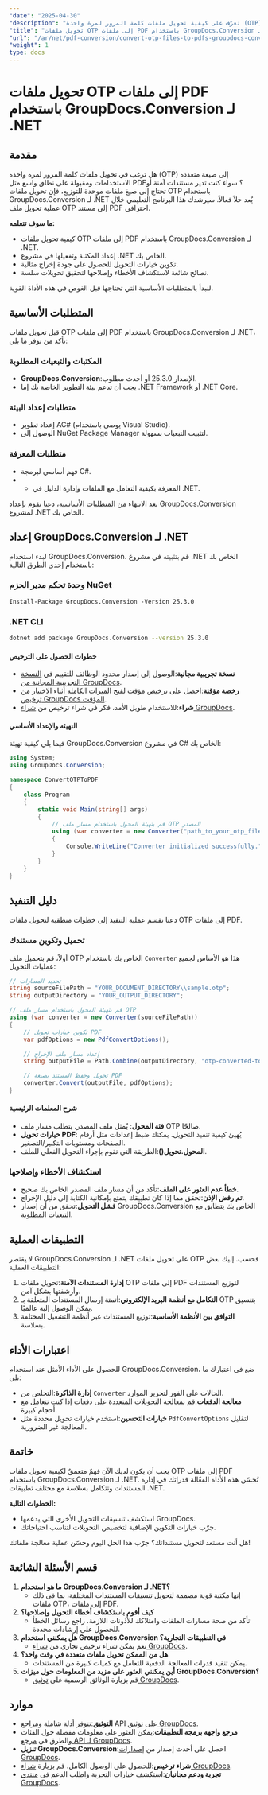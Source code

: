 ```yaml
---
"date": "2025-04-30"
"description": "تعرّف على كيفية تحويل ملفات كلمة المرور لمرة واحدة (OTP) بسهولة إلى ملفات PDF باستخدام GroupDocs.Conversion لـ .NET. يغطي هذا الدليل الشامل الإعداد وخيارات التحويل ونصائح استكشاف الأخطاء وإصلاحها."
"title": "تحويل ملفات OTP إلى ملفات PDF باستخدام GroupDocs.Conversion لـ .NET - دليل التحويل السلس"
"url": "/ar/net/pdf-conversion/convert-otp-files-to-pdfs-groupdocs-conversion-net/"
"weight": 1
type: docs
---
```

# تحويل ملفات OTP إلى ملفات PDF باستخدام GroupDocs.Conversion لـ .NET

## مقدمة

هل ترغب في تحويل ملفات كلمة المرور لمرة واحدة (OTP) إلى صيغة متعددة الاستخدامات ومقبولة على نطاق واسع مثل PDF؟ سواء كنت تدير مستندات آمنة أو تحتاج إلى صيغ ملفات موحدة للتوزيع، فإن تحويل ملفات OTP باستخدام GroupDocs.Conversion لـ .NET يُعد حلاً فعالاً. سيرشدك هذا البرنامج التعليمي خلال عملية تحويل ملف OTP إلى مستند PDF احترافي.

**ما سوف تتعلمه:**
- كيفية تحويل ملفات OTP إلى ملفات PDF باستخدام GroupDocs.Conversion لـ .NET.
- إعداد المكتبة وتفعيلها في مشروع .NET الخاص بك.
- تكوين خيارات التحويل للحصول على جودة إخراج مثالية.
- نصائح شائعة لاستكشاف الأخطاء وإصلاحها لتحقيق تحويلات سلسة.

لنبدأ بالمتطلبات الأساسية التي تحتاجها قبل الغوص في هذه الأداة القوية.

## المتطلبات الأساسية

قبل تحويل ملفات OTP إلى ملفات PDF باستخدام GroupDocs.Conversion لـ .NET، تأكد من توفر ما يلي:

### المكتبات والتبعيات المطلوبة
- **GroupDocs.Conversion**:الإصدار 25.3.0 أو أحدث مطلوب.
- يجب أن تدعم بيئة التطوير الخاصة بك إما .NET Framework أو .NET Core.

### متطلبات إعداد البيئة
- إعداد تطوير AC# (يوصى باستخدام Visual Studio).
- الوصول إلى NuGet Package Manager لتثبيت التبعيات بسهولة.

### متطلبات المعرفة
- فهم أساسي لبرمجة C#.
- - المعرفة بكيفية التعامل مع الملفات وإدارة الدليل في .NET.

بعد الانتهاء من المتطلبات الأساسية، دعنا نقوم بإعداد GroupDocs.Conversion لمشروع .NET الخاص بك.

## إعداد GroupDocs.Conversion لـ .NET

لبدء استخدام GroupDocs.Conversion، قم بتثبيته في مشروع .NET الخاص بك باستخدام إحدى الطرق التالية:

### وحدة تحكم مدير الحزم NuGet
```plaintext
Install-Package GroupDocs.Conversion -Version 25.3.0
```

### .NET CLI
```bash
dotnet add package GroupDocs.Conversion --version 25.3.0
```

#### خطوات الحصول على الترخيص
- **نسخة تجريبية مجانية**:الوصول إلى إصدار محدود الوظائف للتقييم في [النسخة التجريبية المجانية من GroupDocs](https://releases.groupdocs.com/conversion/net/).
- **رخصة مؤقتة**:احصل على ترخيص مؤقت لفتح الميزات الكاملة أثناء الاختبار من [ترخيص GroupDocs المؤقت](https://purchase.groupdocs.com/temporary-license/).
- **شراء**:للاستخدام طويل الأمد، فكر في شراء ترخيص من [شراء GroupDocs](https://purchase.groupdocs.com/buy).

#### التهيئة والإعداد الأساسي
فيما يلي كيفية تهيئة GroupDocs.Conversion في مشروع C# الخاص بك:

```csharp
using System;
using GroupDocs.Conversion;

namespace ConvertOTPToPDF
{
    class Program
    {
        static void Main(string[] args)
        {
            // قم بتهيئة المحول باستخدام مسار ملف OTP المصدر
            using (var converter = new Converter("path_to_your_otp_file.otp"))
            {
                Console.WriteLine("Converter initialized successfully.");
            }
        }
    }
}
```

## دليل التنفيذ

دعنا نقسم عملية التنفيذ إلى خطوات منطقية لتحويل ملفات OTP إلى ملفات PDF.

### تحميل وتكوين مستندك
أولاً، قم بتحميل ملف OTP الخاص بك باستخدام `Converter` هذا هو الأساس لجميع عمليات التحويل:

```csharp
// تحديد المسارات
string sourceFilePath = "YOUR_DOCUMENT_DIRECTORY\\sample.otp";
string outputDirectory = "YOUR_OUTPUT_DIRECTORY";

// قم بتهيئة المحول باستخدام مسار ملف OTP
using (var converter = new Converter(sourceFilePath))
{
    // تكوين خيارات تحويل PDF
    var pdfOptions = new PdfConvertOptions();

    // إعداد مسار ملف الإخراج
    string outputFile = Path.Combine(outputDirectory, "otp-converted-to.pdf");

    // تحويل وحفظ المستند بصيغة PDF
    converter.Convert(outputFile, pdfOptions);
}
```

#### شرح المعلمات الرئيسية
- **فئة المحول**: يُمثل ملف المصدر. يتطلب مسار ملف OTP صالحًا.
- **خيارات تحويل PDF**: يُهيئ كيفية تنفيذ التحويل. يمكنك ضبط إعدادات مثل أرقام الصفحات ومستويات التكبير/التصغير.
- **المحول.تحويل()**:الطريقة التي تقوم بإجراء التحويل الفعلي للملف.

### استكشاف الأخطاء وإصلاحها
- **خطأ عدم العثور على الملف**:تأكد من أن مسار ملف المصدر الخاص بك صحيح.
- **تم رفض الإذن**:تحقق مما إذا كان تطبيقك يتمتع بإمكانية الكتابة إلى دليل الإخراج.
- **فشل التحويل**:تحقق من أن إصدار GroupDocs.Conversion الخاص بك يتطابق مع التبعيات المطلوبة.

## التطبيقات العملية
لا يقتصر GroupDocs.Conversion لـ .NET على تحويل ملفات OTP فحسب. إليك بعض التطبيقات العملية:
1. **إدارة المستندات الآمنة**:تحويل ملفات OTP إلى ملفات PDF لتوزيع المستندات وأرشفتها بشكل آمن.
2. **التكامل مع أنظمة البريد الإلكتروني**:أتمتة إرسال المستندات المتعلقة بـ OTP بتنسيق يمكن الوصول إليه عالميًا.
3. **التوافق بين الأنظمة الأساسية**:توزيع المستندات عبر أنظمة التشغيل المختلفة بسلاسة.

## اعتبارات الأداء
للحصول على الأداء الأمثل عند استخدام GroupDocs.Conversion، ضع في اعتبارك ما يلي:
- **إدارة الذاكرة**:التخلص من `Converter` الحالات على الفور لتحرير الموارد.
- **معالجة الدفعات**:قم بمعالجة التحويلات المتعددة على دفعات إذا كنت تتعامل مع أحجام كبيرة.
- **خيارات التحسين**:استخدم خيارات تحويل محددة مثل `PdfConvertOptions` لتقليل المعالجة غير الضرورية.

## خاتمة
يجب أن يكون لديك الآن فهمٌ متعمقٌ لكيفية تحويل ملفات OTP إلى ملفات PDF باستخدام GroupDocs.Conversion لـ .NET. تُحسّن هذه الأداة الفعّالة قدراتك في إدارة المستندات وتتكامل بسلاسة مع مختلف تطبيقات .NET.

**الخطوات التالية:**
- استكشف تنسيقات التحويل الأخرى التي يدعمها GroupDocs.
- جرّب خيارات التكوين الإضافية لتخصيص التحويلات لتناسب احتياجاتك.

هل أنت مستعد لتحويل مستنداتك؟ جرّب هذا الحل اليوم وحسّن عملية معالجة ملفاتك!

## قسم الأسئلة الشائعة
1. **ما هو استخدام GroupDocs.Conversion لـ .NET؟**
   - إنها مكتبة قوية مصممة لتحويل تنسيقات المستندات المختلفة، بما في ذلك ملفات OTP، إلى ملفات PDF.
2. **كيف أقوم باستكشاف أخطاء التحويل وإصلاحها؟**
   - تأكد من صحة مسارات الملفات وامتلاكك للأذونات اللازمة. راجع رسائل الخطأ للحصول على إرشادات محددة.
3. **هل يمكنني استخدام GroupDocs.Conversion في التطبيقات التجارية؟**
   - نعم يمكن شراء ترخيص تجاري من [شراء GroupDocs](https://purchase.groupdocs.com/buy).
4. **هل من الممكن تحويل ملفات متعددة في وقت واحد؟**
   - يمكن تنفيذ قدرات المعالجة الدفعية للتعامل مع كميات كبيرة من المستندات.
5. **أين يمكنني العثور على مزيد من المعلومات حول ميزات GroupDocs.Conversion؟**
   - قم بزيارة الوثائق الرسمية على [توثيق GroupDocs](https://docs.groupdocs.com/conversion/net/).

## موارد
- **التوثيق**:تتوفر أدلة شاملة ومراجع API على [توثيق GroupDocs](https://docs.groupdocs.com/conversion/net/).
- **مرجع واجهة برمجة التطبيقات**:يمكن العثور على معلومات مفصلة حول الفئات والطرق في [مرجع API لـ GroupDocs](https://reference.groupdocs.com/conversion/net/).
- **تنزيل GroupDocs.Conversion**:احصل على أحدث إصدار من [إصدارات GroupDocs](https://releases.groupdocs.com/conversion/net/).
- **شراء ترخيص**:للحصول على الوصول الكامل، قم بزيارة [شراء GroupDocs](https://purchase.groupdocs.com/buy).
- **تجربة ودعم مجانيان**:استكشف خيارات التجربة واطلب الدعم في [منتدى GroupDocs](https://forum.groupdocs.com/c/conversion/10).